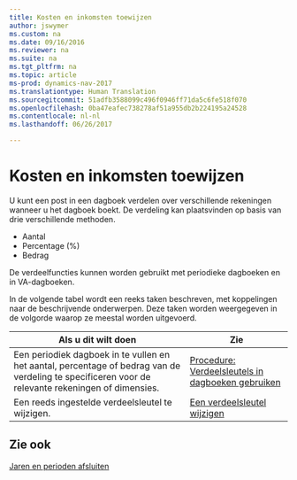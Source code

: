 ```yaml
---
title: Kosten en inkomsten toewijzen
author: jswymer
ms.custom: na
ms.date: 09/16/2016
ms.reviewer: na
ms.suite: na
ms.tgt_pltfrm: na
ms.topic: article
ms-prod: dynamics-nav-2017
ms.translationtype: Human Translation
ms.sourcegitcommit: 51adfb3588099c496f0946ff71da5c6fe518f070
ms.openlocfilehash: 0ba47eafec738278af51a955db2b224195a24528
ms.contentlocale: nl-nl
ms.lasthandoff: 06/26/2017

---
```

# <a name="allocate-costs-and-income"></a>Kosten en inkomsten toewijzen
U kunt een post in een dagboek verdelen over verschillende rekeningen wanneer u het dagboek boekt. De verdeling kan plaatsvinden op basis van drie verschillende methoden.

- Aantal
- Percentage (%)
- Bedrag

De verdeelfuncties kunnen worden gebruikt met periodieke dagboeken en in VA-dagboeken.
<!--You can also distribute the cost or revenue of a line to an intercompany partner when you post a sales or purchase document. When you post the document, a line will be posted in your general journal, and a corresponding line will be created in the intercompany outbox.-->

In de volgende tabel wordt een reeks taken beschreven, met koppelingen naar de beschrijvende onderwerpen. Deze taken worden weergegeven in de volgorde waarop ze meestal worden uitgevoerd.

|Als u dit wilt doen |Zie |
|---|----|
|Een periodiek dagboek in te vullen en het aantal, percentage of bedrag van de verdeling te specificeren voor de relevante rekeningen of dimensies.|[Procedure: Verdeelsleutels in dagboeken gebruiken](ui-how-use-allocation-keys-general-journals.md)|
|Een reeds ingestelde verdeelsleutel te wijzigen.|[Een verdeelsleutel wijzigen](ui-how-use-allocation-keys-general-journals.md)|

## <a name="see-also"></a>Zie ook
[Jaren en perioden afsluiten](year-close-years-periods.md)

